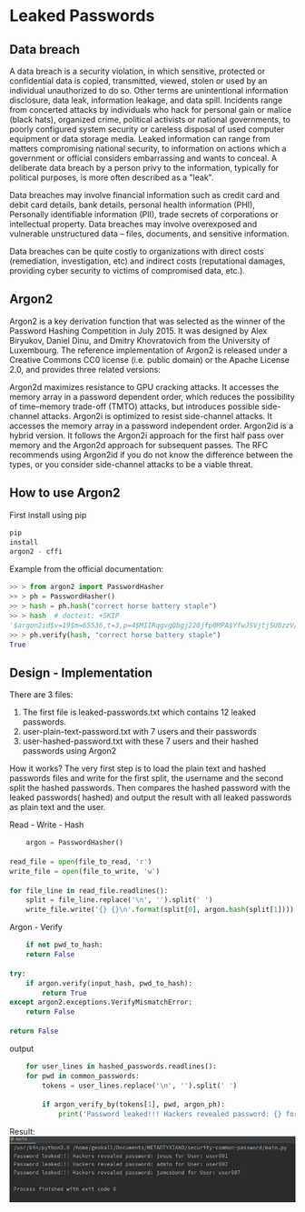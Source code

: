 # Leaked Passwords

## Data breach

A data breach is a security violation, in which sensitive, protected or confidential data is copied, transmitted,
viewed, stolen or used by an individual unauthorized to do so. Other terms are unintentional information disclosure,
data leak, information leakage, and data spill. Incidents range from concerted attacks by individuals who hack for
personal gain or malice (black hats), organized crime, political activists or national governments, to poorly configured
system security or careless disposal of used computer equipment or data storage media. Leaked information can range from
matters compromising national security, to information on actions which a government or official considers embarrassing
and wants to conceal. A deliberate data breach by a person privy to the information, typically for political purposes,
is more often described as a "leak".

Data breaches may involve financial information such as credit card and debit card details, bank details, personal
health information (PHI), Personally identifiable information (PII), trade secrets of corporations or intellectual
property. Data breaches may involve overexposed and vulnerable unstructured data – files, documents, and sensitive
information.

Data breaches can be quite costly to organizations with direct costs (remediation, investigation, etc) and indirect
costs (reputational damages, providing cyber security to victims of compromised data, etc.).

## Argon2

Argon2 is a key derivation function that was selected as the winner of the Password Hashing Competition in July 2015. It
was designed by Alex Biryukov, Daniel Dinu, and Dmitry Khovratovich from the University of Luxembourg. The reference
implementation of Argon2 is released under a Creative Commons CC0 license (i.e. public domain) or the Apache License
2.0, and provides three related versions:

Argon2d maximizes resistance to GPU cracking attacks. It accesses the memory array in a password dependent order, which
reduces the possibility of time–memory trade-off (TMTO) attacks, but introduces possible side-channel attacks. Argon2i
is optimized to resist side-channel attacks. It accesses the memory array in a password independent order. Argon2id is a
hybrid version. It follows the Argon2i approach for the first half pass over memory and the Argon2d approach for
subsequent passes. The RFC recommends using Argon2id if you do not know the difference between the types, or you
consider side-channel attacks to be a viable threat.

## How to use Argon2

First install using pip

```python
pip
install
argon2 - cffi
```

Example from the official documentation:

```python
>> > from argon2 import PasswordHasher
>> > ph = PasswordHasher()
>> > hash = ph.hash("correct horse battery staple")
>> > hash  # doctest: +SKIP
'$argon2id$v=19$m=65536,t=3,p=4$MIIRqgvgQbgj220jfp0MPA$YfwJSVjtjSU0zzV/P3S9nnQ/USre2wvJMjfCIjrTQbg'
>> > ph.verify(hash, "correct horse battery staple")
True
```

## Design - Implementation

There are 3 files:

1) The first file is leaked-passwords.txt which contains 12 leaked passwords.
2) user-plain-text-password.txt with 7 users and their passwords
3) user-hashed-password.txt with these 7 users and their hashed passwords using Argon2

How it works? The very first step is to load the plain text and hashed passwords files and write for the first split,
the username and the second split the hashed passwords. Then compares the hashed password with the leaked passwords(
hashed) and output the result with all leaked passwords as plain text and the user.

Read - Write - Hash

```python
    argon = PasswordHasher()

read_file = open(file_to_read, 'r')
write_file = open(file_to_write, 'w')

for file_line in read_file.readlines():
    split = file_line.replace('\n', '').split(' ')
    write_file.write('{} {}\n'.format(split[0], argon.hash(split[1])))
```

Argon - Verify

```python
    if not pwd_to_hash:
    return False

try:
    if argon.verify(input_hash, pwd_to_hash):
        return True
except argon2.exceptions.VerifyMismatchError:
    return False

return False
```

output

```python
    for user_lines in hashed_passwords.readlines():
    for pwd in common_passwords:
        tokens = user_lines.replace('\n', '').split(' ')

        if argon_verify_by(tokens[1], pwd, argon_ph):
            print('Password leaked!!! Hackers revealed password: {} for User: {}'.format(pwd, tokens[0]))
```

Result:
![Screenshot](images/leaked.png)

